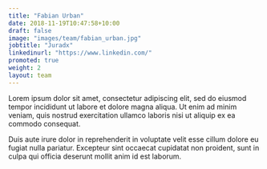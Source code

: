```yaml
---
title: "Fabian Urban"
date: 2018-11-19T10:47:58+10:00
draft: false
image: "images/team/fabian_urban.jpg"
jobtitle: "Juradx"
linkedinurl: "https://www.linkedin.com/"
promoted: true
weight: 2
layout: team
---
```


Lorem ipsum dolor sit amet, consectetur adipiscing elit, sed do eiusmod tempor incididunt ut labore et dolore magna aliqua. Ut enim ad minim veniam, quis nostrud exercitation ullamco laboris nisi ut aliquip ex ea commodo consequat.

Duis aute irure dolor in reprehenderit in voluptate velit esse cillum dolore eu fugiat nulla pariatur. Excepteur sint occaecat cupidatat non proident, sunt in culpa qui officia deserunt mollit anim id est laborum.
